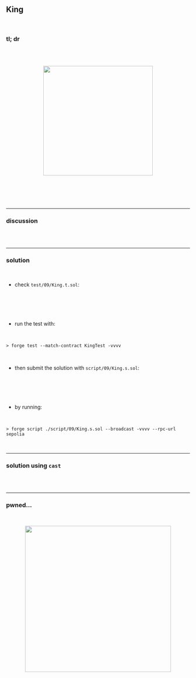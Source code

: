 ## King

<br>


### tl; dr

<br>





<br>
  
<p align="center">
<img width="300" src="">
</p>


<br>

```solidity

```


<br>

---

### discussion

<br>

<br>



----

### solution

<br>

* check `test/09/King.t.sol`:

<br>

```solidity

```

<br>

* run the test with:

<br>

```shell
> forge test --match-contract KingTest -vvvv    
```



<br>

* then submit the solution with `script/09/King.s.sol`:

<br>

```solidity

```

<br>

* by running:

<br>

```shell
> forge script ./script/09/King.s.sol --broadcast -vvvv --rpc-url sepolia
```

<br>


---

### solution using `cast`

<br>

<br>

----

### pwned...


<br>

  
<p align="center">
<img width="400" src="https://github.com/go-outside-labs/ethernaut-foundry-writeups-sol/assets/138340846/ba3f82a3-00c0-43f9-a423-588d7f6e4c70">
</p>



<br>


